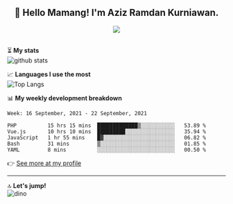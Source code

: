 <h2 align="center">👋 Hello Mamang! I'm Aziz Ramdan Kurniawan.</h2>  
<p align="center">
  <img src="https://komarev.com/ghpvc/?username=azizramdan"> <br><br>
</p>
    
⏳ **My stats**  
![github stats](https://github-readme-stats.vercel.app/api?username=azizramdan&show_icons=true&count_private=true&title_color=000&hide_border=true&hide_title=true)  

📈 **Languages I use the most**  
![Top Langs](https://github-readme-stats.vercel.app/api/top-langs/?username=azizramdan&layout=compact&langs_count=6&hide=tsql&hide_border=true&hide_title=true&exclude_repo=Futsal-Go,Futsal-Go-Admin,Sistem-Informasi-Sensus-Harian-Rawat-Inap)  

📊 **My weekly development breakdown**
<!--START_SECTION:waka-->
```text
Week: 16 September, 2021 - 22 September, 2021

PHP          15 hrs 15 mins  █████████████▒░░░░░░░░░░░   53.89 % 
Vue.js       10 hrs 10 mins  █████████░░░░░░░░░░░░░░░░   35.94 % 
JavaScript   1 hr 55 mins    █▓░░░░░░░░░░░░░░░░░░░░░░░   06.82 % 
Bash         31 mins         ▒░░░░░░░░░░░░░░░░░░░░░░░░   01.85 % 
YAML         8 mins          ░░░░░░░░░░░░░░░░░░░░░░░░░   00.50 % 
```
<!--END_SECTION:waka-->
👉 [See more at my profile](https://wakatime.com/@azizramdan)
***
🔝 **Let's jump!**  
![dino](https://raw.githubusercontent.com/azizramdan/azizramdan/master/dino.gif)  
